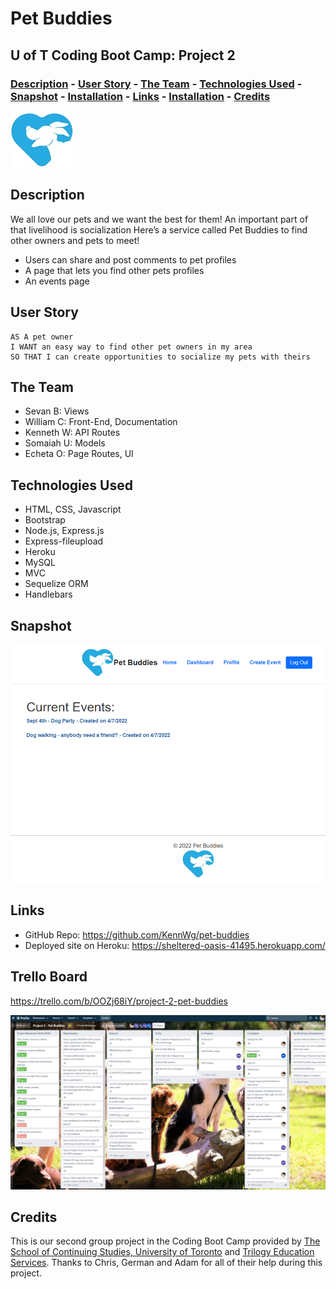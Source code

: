 # <Your-Project-Title> Pet Buddies
## U of T Coding Boot Camp: Project 2
### [Description](#description)  - [User Story](#user-story)  -  [The Team](#the-team)  - [Technologies Used](#technologies-used) - [Snapshot](#snapshot)  - [Installation](#installation)  - [Links](#links) - [Installation](#installation) - [Credits](#credits)


<img src="./public/images/petbuddies.jpg">

## Description
We all love our pets and we want the best for them!
An important part of that livelihood is socialization
Here’s a service called Pet Buddies to find other owners and pets to meet!
- Users can share and post comments to pet profiles
- A page that lets you find other pets profiles
- An events page


## User Story
```
AS A pet owner
I WANT an easy way to find other pet owners in my area
SO THAT I can create opportunities to socialize my pets with theirs
```

## The Team
- Sevan B: Views
- William C: Front-End, Documentation
- Kenneth W: API Routes
- Somaiah U: Models
- Echeta O: Page Routes, UI


## Technologies Used
- HTML, CSS, Javascript
- Bootstrap
- Node.js, Express.js
- Express-fileupload
- Heroku
- MySQL
- MVC 
- Sequelize ORM
- Handlebars


## Snapshot
![Pet Buddies](./public/images/petbuddies.png)

## Links
- GitHub Repo: https://github.com/KennWg/pet-buddies
- Deployed site on Heroku: https://sheltered-oasis-41495.herokuapp.com/

## Trello Board
https://trello.com/b/OOZj68iY/project-2-pet-buddies

![Trello Board](./public/images/petbuddiestrello.jpg)

## Credits
This is our second group project in the Coding Boot Camp provided by [The School of Continuing Studies, University of Toronto](https://learn.utoronto.ca/) and [Trilogy Education Services](https://www.trilogyed.com/). Thanks to Chris, German and Adam for all of their help during this project. 